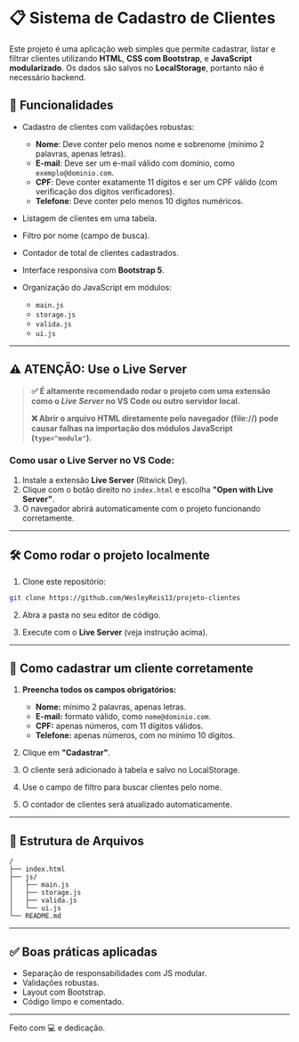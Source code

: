 
# 📋 Sistema de Cadastro de Clientes

Este projeto é uma aplicação web simples que permite cadastrar, listar e filtrar clientes utilizando **HTML**, **CSS com Bootstrap**, e **JavaScript modularizado**. Os dados são salvos no **LocalStorage**, portanto não é necessário backend.

## 🚀 Funcionalidades

- Cadastro de clientes com validações robustas:
  - **Nome**: Deve conter pelo menos nome e sobrenome (mínimo 2 palavras, apenas letras).
  - **E-mail**: Deve ser um e-mail válido com domínio, como `exemplo@dominio.com`.
  - **CPF**: Deve conter exatamente 11 dígitos e ser um CPF válido (com verificação dos dígitos verificadores).
  - **Telefone**: Deve conter pelo menos 10 dígitos numéricos.

- Listagem de clientes em uma tabela.
- Filtro por nome (campo de busca).
- Contador de total de clientes cadastrados.
- Interface responsiva com **Bootstrap 5**.
- Organização do JavaScript em módulos:
  - `main.js`
  - `storage.js`
  - `valida.js`
  - `ui.js`

---

## ⚠️ ATENÇÃO: Use o Live Server

> **✅ É altamente recomendado rodar o projeto com uma extensão como o _Live Server_ no VS Code ou outro servidor local.**
> 
> **❌ Abrir o arquivo HTML diretamente pelo navegador (file://) pode causar falhas na importação dos módulos JavaScript (`type="module"`).**

### Como usar o Live Server no VS Code:

1. Instale a extensão **Live Server** (Ritwick Dey).
2. Clique com o botão direito no `index.html` e escolha **"Open with Live Server"**.
3. O navegador abrirá automaticamente com o projeto funcionando corretamente.

---

## 🛠️ Como rodar o projeto localmente

1. Clone este repositório:

```bash
git clone https://github.com/WesleyReis13/projeto-clientes
```

2. Abra a pasta no seu editor de código.

3. Execute com o **Live Server** (veja instrução acima).

---

## 🧾 Como cadastrar um cliente corretamente

1. **Preencha todos os campos obrigatórios:**

   - **Nome:** mínimo 2 palavras, apenas letras.
   - **E-mail:** formato válido, como `nome@dominio.com`.
   - **CPF:** apenas números, com 11 dígitos válidos.
   - **Telefone:** apenas números, com no mínimo 10 dígitos.

2. Clique em **"Cadastrar"**.
3. O cliente será adicionado à tabela e salvo no LocalStorage.
4. Use o campo de filtro para buscar clientes pelo nome.
5. O contador de clientes será atualizado automaticamente.

---

## 📁 Estrutura de Arquivos

```
/
├── index.html
├── js/
│   ├── main.js
│   ├── storage.js
│   ├── valida.js
│   └── ui.js
└── README.md
```

---

## ✅ Boas práticas aplicadas

- Separação de responsabilidades com JS modular.
- Validações robustas.
- Layout com Bootstrap.
- Código limpo e comentado.

---

Feito com 💻 e dedicação.
